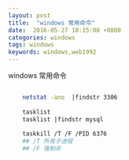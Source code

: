 ```yaml
---
layout: post
title:  "windows 常用命令"
date:  2016-05-27 10:15:00 +0800
categories: windows
tags: windows
keywords: windows,web1992
---
```


windows 常用命令

<!--more-->

```sh

	netstat -ano  |findstr 3306
		
	tasklist
	tasklist |findstr mysql
		
	taskkill /T /F /PID 6376
	## /T 所有子进程
	## /F 强制杀
```
